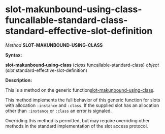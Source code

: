 slot-makunbound-using-class-funcallable-standard-class-standard-effective-slot-definition
=========================================================================================

*Method* **SLOT-MAKUNBOUND-USING-CLASS**

**Syntax:**

**slot-makunbound-using-class** (*class* funcallable-standard-class) *object* (*slot* standard-effective-slot-definition)

**Description:**

This is a method on the generic function[slot-makunbound-using-class](slot-makunbound-using-class.md).

This method implements the full behavior of this generic function for slots with allocation `:instance` and `:class`. If the supplied slot has an allocation other than `:instance` or `:class` an error is signaled.

Overriding this method is permitted, but may require overriding other methods in the standard implementation of the slot access protocol.
